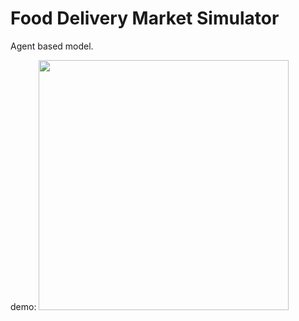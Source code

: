 # Food Delivery Market Simulator

Agent based model.

demo:
<img src="./res_img/demo.gif" width="400">
